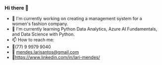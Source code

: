 ### Hi there 👋

- 🔭 I'm currently working on creating a management system for a women's fashion company. 
- 🌱 I'm currently learning Python Data Analytics, Azure AI Fundamentals, and Data Science with Python.
- 📫 How to reach me:
- 📱(77) 9 9979 9040
- 💌 mendes.larisantos@gmail.com
- 🔗https://www.linkedin.com/in/lari-mendes/
